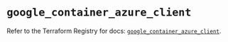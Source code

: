 # `google_container_azure_client`

Refer to the Terraform Registry for docs: [`google_container_azure_client`](https://registry.terraform.io/providers/hashicorp/google/6.33.0/docs/resources/container_azure_client).
